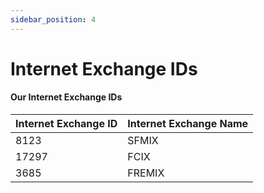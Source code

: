 ```yaml
---
sidebar_position: 4
---
```


# Internet Exchange IDs

#### Our Internet Exchange IDs

| Internet Exchange ID | Internet Exchange Name |
|----------------------|------------------------|
| 8123                 | SFMIX                  |
| 17297                | FCIX                   |
| 3685                 | FREMIX                 |